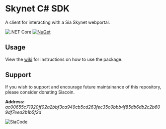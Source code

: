 # Skynet C# SDK

A client for interacting with a Sia Skynet webportal.

![.NET Core](https://github.com/drmathias/csharp-skynet/workflows/.NET%20Core/badge.svg?branch=master) [![NuGet](https://img.shields.io/nuget/v/Sia.Skynet)](https://www.nuget.org/packages/Sia.Skynet/)

## Usage

View the [wiki](https://github.com/drmathias/csharp-skynet/wiki) for instructions on how to use the package.

## Support

If you wish to support and encourage future maintainance of this repository, please consider donating Siacoin.

**Address:** _ac00655c71920ff02a2bbf3ca949cb5cd263fec35c0bbb4f85db6db2c2b609df7eea2b1b5f2d_

![SiaCode](https://user-images.githubusercontent.com/39023939/86350327-6a9d6580-bc5a-11ea-813d-f7d4254e051a.png)
